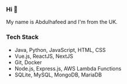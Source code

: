 ### Hi 👋
My name is Abdulhafeed and I'm from the UK.
### Tech Stack
- Java, Python, JavaScript, HTML, CSS
- Vue.js, ReactJS, NextJS
- Git, Docker
- Node.js, Express.js, AWS Lambda Functions
- SQLite, MySQL, MongoDB, MariaDB

<!--
**AAlarifi/AAlarifi** is a ✨ _special_ ✨ repository because its `README.md` (this file) appears on your GitHub profile.

Here are some ideas to get you started:

- 🔭 I’m currently working on ...
- 🌱 I’m currently learning ...
- ⚡ Fun fact: ...
-->
